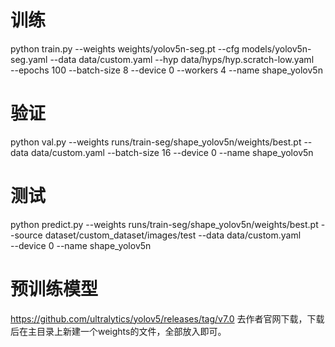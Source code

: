 

# 训练
python train.py --weights weights/yolov5n-seg.pt --cfg models/yolov5n-seg.yaml
    --data data/custom.yaml --hyp data/hyps/hyp.scratch-low.yaml \
    --epochs 100 --batch-size 8 --device 0 --workers 4 --name shape_yolov5n

# 验证
python val.py --weights runs/train-seg/shape_yolov5n/weights/best.pt --data data/custom.yaml --batch-size 16 --device 0 --name shape_yolov5n

# 测试
python predict.py --weights runs/train-seg/shape_yolov5n/weights/best.pt --source dataset/custom_dataset/images/test --data data/custom.yaml \
    --device 0 --name shape_yolov5n


# 预训练模型
https://github.com/ultralytics/yolov5/releases/tag/v7.0
去作者官网下载，下载后在主目录上新建一个weights的文件，全部放入即可。

